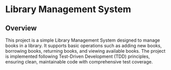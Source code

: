 # Library Management System

## Overview

This project is a simple Library Management System designed to manage books in a library. It supports basic operations such as adding new books, borrowing books, returning books, and viewing available books. The project is implemented following Test-Driven Development (TDD) principles, ensuring clean, maintainable code with comprehensive test coverage.

